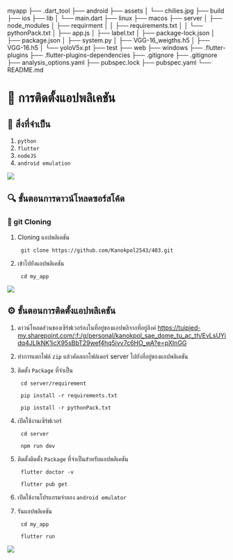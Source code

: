 myapp
├── .dart_tool
├── android
├── assets
│   └── chilies.jpg
├── build
├── ios
├── lib
│   └── main.dart
├── linux
├── macos
├── server
│   ├── node_modules
│   ├── requirment
│   │   ├── requirements.txt
│   │   └── pythonPack.txt
│   ├── app.js
│   ├── label.txt
│   ├── package-lock.json
│   ├── package.json
│   ├── system.py
│   ├── VGG-16_weigths.h5
│   ├── VGG-16.h5
│   └── yoloV5x.pt
├── test
├── web
├── windows
├── .flutter-plugins
├── .flutter-plugins-dependencies
├── .gitignore
├── .gitignore
├── analysis_options.yaml
├── pubspec.lock
├── pubspec.yaml
└── README.md

# 📝 การติดตั้งแอปพลิเคชัน

## 📌 สิ่งที่จำเป็น
1. `python`
2. `flutter`
3. `nodeJS` 
4. `android emulation`

![](https://i.imgur.com/waxVImv.png)

## 🔍 ขั้นตอนการดาวน์โหลดซอร์สโค้ด

### 🔸 git Cloning  

1. Cloning แอปพลิเคชัน

        git clone https://github.com/Kanokpol2543/403.git

2. เข้าไปยังแอปพลิเคชัน

        cd my_app

![](https://i.imgur.com/waxVImv.png)

## ⚙️ ขั้นตอนการติดตั้งแอปพลิเคชัน

1. ดาวน์โหลดส่วนของเซิร์ฟเวอร์ลงในที่อยู่ของแอปพลิจากที่อยู่ลิงค์ https://tuipied-my.sharepoint.com/:f:/g/personal/kanokpol_sae_dome_tu_ac_th/EvLsUYidq4JLlkNK1icX95sBbT29wef4hq5ivv7c6HO_wA?e=pXInGG
2. ทำการแตกไฟล์ `zip` แล้วคัดลอกโฟล์เดอร์ server ไปยังที่อยู่ของแอปพลิเคชัน
3. ติดตั้ง `Package` ที่จำเป็น

        cd server/requirement
      
        pip install -r requirements.txt
        
        pip install -r pythonPack.txt

4. เปิดใช้งานเซิร์ฟเวอร์

        cd server
 
        npm run dev
        
5. ติดตั้งติดตั้ง `Package` ที่จำเป็นสำหรับแอปพลิเคชัน
        
        flutter doctor -v
        
        flutter pub get

6. เปิดใช้งานโปรแกรมจำลอง `android emulator` 
7. รันแอปพลิเคชัน

        cd my_app 
        
        flutter run

![](https://i.imgur.com/waxVImv.png)
